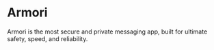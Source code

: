 # Armori
Armori is the most secure and private messaging app, built for ultimate safety, speed, and reliability.
